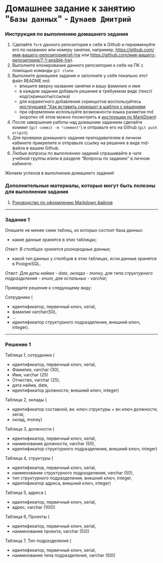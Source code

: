 # Домашнее задание к занятию "`Базы данных`" - `Дунаев Дмитрий`


### Инструкция по выполнению домашнего задания

   1. Сделайте `fork` данного репозитория к себе в Github и переименуйте его по названию или номеру занятия, например, https://github.com/имя-вашего-репозитория/git-hw или  https://github.com/имя-вашего-репозитория/7-1-ansible-hw).
   2. Выполните клонирование данного репозитория к себе на ПК с помощью команды `git clone`.
   3. Выполните домашнее задание и заполните у себя локально этот файл README.md:
      - впишите вверху название занятия и вашу фамилию и имя
      - в каждом задании добавьте решение в требуемом виде (текст/код/скриншоты/ссылка)
      - для корректного добавления скриншотов воспользуйтесь [инструкцией "Как вставить скриншот в шаблон с решением](https://github.com/netology-code/sys-pattern-homework/blob/main/screen-instruction.md)
      - при оформлении используйте возможности языка разметки md (коротко об этом можно посмотреть в [инструкции  по MarkDown](https://github.com/netology-code/sys-pattern-homework/blob/main/md-instruction.md))
   4. После завершения работы над домашним заданием сделайте коммит (`git commit -m "comment"`) и отправьте его на Github (`git push origin`);
   5. Для проверки домашнего задания преподавателем в личном кабинете прикрепите и отправьте ссылку на решение в виде md-файла в вашем Github.
   6. Любые вопросы по выполнению заданий спрашивайте в чате учебной группы и/или в разделе “Вопросы по заданию” в личном кабинете.
   
Желаем успехов в выполнении домашнего задания!
   
### Дополнительные материалы, которые могут быть полезны для выполнения задания

1. [Руководство по оформлению Markdown файлов](https://gist.github.com/Jekins/2bf2d0638163f1294637#Code)

---

### Задание 1

Опишите не менее семи таблиц, из которых состоит база данных:

- какие данные хранятся в этих таблицах;

_Ответ: В столбцах хранятся разнородные данные;_

- какой тип данных у столбцов в этих таблицах, если данные хранятся в PostgreSQL.

_Ответ: Для даты найма - date, оклада - money, для типа структурного подразделения - enum, для остальных - varchar;_

Приведите решение к следующему виду:

Сотрудники (

- идентификатор, первичный ключ, serial,
- фамилия varchar(50),
- ...
- идентификатор структурного подразделения, внешний ключ, integer).

---

### Решение 1

Таблица 1, сотрудники (
- идентификатор, первичный ключ, serial,
- Фамилия, varchar (30),
- Имя, varchar (25)
- Отчество, varchar (25),
- дата найма, date,
- идентификатор должности, внешний ключ, integer)

Таблица 2, оклады (
- идентификатор составной, вн. ключ структуры + вн ключ должности, serial,
- оклад, money)

Таблица 3, должности (
- идентификатор, первичный ключ, serial,
- наименование должности, varchar (50),
- идентификатор структурного подразделения, внешний ключ, integer)

Таблица 4, структуры (
- идентификатор, первичный ключ, serial,
- наименование структурного подразделения, varchar (50),
- тип структурного подразделения, внешний ключ, integer,
- идентификатор адреса, внешний ключ, integer)

Таблица 5, адреса (
- идентификатор, первичный ключ, serial,
- адрес, varchar (100))

Таблица 6, Проекты (
- идентификатор, первичный ключ, serial,
- наименование проекта, varchar (50))

Таблица 7, Тип подразделения (
- идентификатор, первичный ключ, serial,
- наименование типа подразделения, varchar (50))